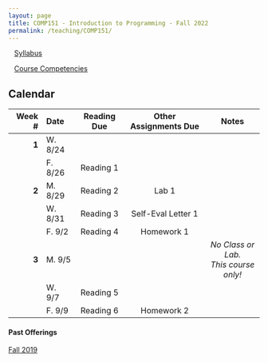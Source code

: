 ```yaml
---
layout: page
title: COMP151 - Introduction to Programming - Fall 2022
permalink: /teaching/COMP151/
---
```


&nbsp;&nbsp;&nbsp;[Syllabus](/teaching/COMP151/comp151-syllabus.pdf)

&nbsp;&nbsp;&nbsp;[Course Competencies](/teaching/COMP151/COMP151-Competencies.pdf)

## Calendar

|Week \# | Date | Reading Due | Other Assignments Due | Notes |
| --: | :-- | :---: | :---: | :--: |
| **1** | W. 8/24 | | |
| | F. 8/26 | Reading 1 | | |
| **2** | M. 8/29 | Reading 2 | Lab 1 | |
| | W. 8/31 | Reading 3 | Self-Eval Letter 1 | |
| | F. 9/2  | Reading 4 | Homework 1 | |
| **3** | M. 9/5  | | | *No Class or Lab. <br>This course only!* |
| | W. 9/7  | Reading 5 | | |
| | F. 9/9  | Reading 6 | Homework 2 | |


#### Past Offerings

[Fall 2019](/teaching/COMP151/fa19/)
